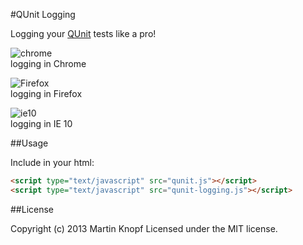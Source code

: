 #QUnit Logging

Logging your [QUnit](http://qunitjs.com/) tests like a pro!

![chrome](http://farm8.staticflickr.com/7292/9419006676_1d348f4171_o_d.png)  
logging in Chrome

![Firefox](http://farm3.staticflickr.com/2878/9416241273_01aab6131c_o_d.png)  
logging in Firefox

![ie10](http://farm4.staticflickr.com/3818/9419006652_3435e17fbf_o_d.png)  
logging in IE 10

##Usage

Include in your html:
```html
<script type="text/javascript" src="qunit.js"></script>
<script type="text/javascript" src="qunit-logging.js"></script>
```

##License

Copyright (c) 2013 Martin Knopf Licensed under the MIT license.
